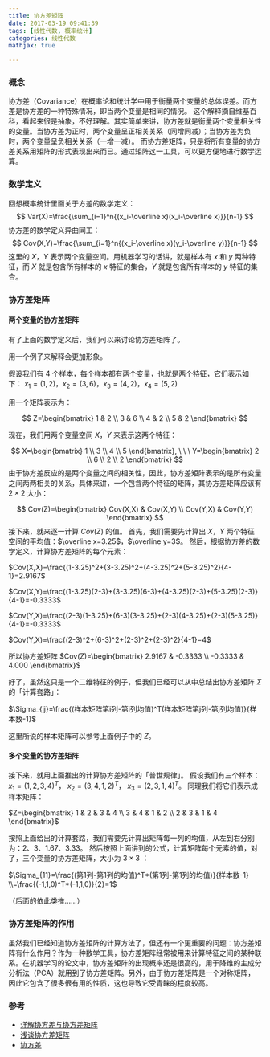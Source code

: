 ```yaml
---
title: 协方差矩阵
date: 2017-03-19 09:41:39
tags: [线性代数, 概率统计]
categories: 线性代数
mathjax: true

---
```


### 概念
协方差（Covariance）在概率论和统计学中用于衡量两个变量的总体误差。而方差是协方差的一种特殊情况，即当两个变量是相同的情况。
这个解释摘自维基百科，看起来很是抽象，不好理解。其实简单来讲，协方差就是衡量两个变量相关性的变量。当协方差为正时，两个变量呈正相关关系（同增同减）；当协方差为负时，两个变量呈负相关关系（一增一减）。
而协方差矩阵，只是将所有变量的协方差关系用矩阵的形式表现出来而已。通过矩阵这一工具，可以更方便地进行数学运算。
<!--more-->

### 数学定义

回想概率统计里面关于方差的数学定义：
$$
Var(X)=\frac{\sum_{i=1}^n{(x_i-\overline x)(x_i-\overline x)}}{n-1}
$$
协方差的数学定义异曲同工：
$$
Cov(X,Y)=\frac{\sum_{i=1}^n{(x_i-\overline x)(y_i-\overline y)}}{n-1}
$$
这里的 $X$，$Y$ 表示两个变量空间。用机器学习的话讲，就是样本有 $x$ 和 $y$ 两种特征，而 $X$ 就是包含所有样本的 $x$ 特征的集合，$Y$ 就是包含所有样本的 $y$ 特征的集合。

### 协方差矩阵
#### 两个变量的协方差矩阵
有了上面的数学定义后，我们可以来讨论协方差矩阵了。

用一个例子来解释会更加形象。

假设我们有 4 个样本，每个样本都有两个变量，也就是两个特征，它们表示如下：
$x_1=(1,2)$，$x_2=(3,6)$，$x_3=(4,2)$，$x_4=(5,2)$

用一个矩阵表示为：

$$
Z=\begin{bmatrix}
1 & 2 \\
3 & 6 \\
4 & 2 \\
5 & 2
\end{bmatrix}
$$

现在，我们用两个变量空间 $X$，$Y$ 来表示这两个特征：

$$
X=\begin{bmatrix} 1 \\ 3 \\ 4 \\ 5 \end{bmatrix},  \ \ \    Y=\begin{bmatrix} 2 \\ 6 \\ 2 \\ 2 \end{bmatrix}
$$
由于协方差反应的是两个变量之间的相关性，因此，协方差矩阵表示的是所有变量之间两两相关的关系，具体来讲，一个包含两个特征的矩阵，其协方差矩阵应该有 $2 \times 2$ 大小：

$$
Cov(Z)=\begin{bmatrix} Cov(X,X) & Cov(X,Y) \\ Cov(Y,X) & Cov(Y,Y) \end{bmatrix}
$$
接下来，就来逐一计算 $Cov(Z)$ 的值。
首先，我们需要先计算出 $X$，$Y$ 两个特征空间的平均值：$\overline x=3.25$，$\overline y=3$。
然后，根据协方差的数学定义，计算协方差矩阵的每个元素：

$Cov(X,X)=\frac{(1-3.25)^2+(3-3.25)^2+(4-3.25)^2+(5-3.25)^2}{4-1}=2.9167$

$Cov(X,Y)=\frac{(1-3.25)(2-3)+(3-3.25)(6-3)+(4-3.25)(2-3)+(5-3.25)(2-3)}{4-1}=-0.3333$

$Cov(Y,X)=\frac{(2-3)(1-3.25)+(6-3)(3-3.25)+(2-3)(4-3.25)+(2-3)(5-3.25)}{4-1}=-0.3333$

$Cov(Y,X)=\frac{(2-3)^2+(6-3)^2+(2-3)^2+(2-3)^2}{4-1}=4$

所以协方差矩阵 $Cov(Z)=\begin{bmatrix} 2.9167 & -0.3333 \\ -0.3333 & 4.000 \end{bmatrix}$

好了，虽然这只是一个二维特征的例子，但我们已经可以从中总结出协方差矩阵 $\Sigma$ 的「计算套路」：

$\Sigma_{ij}=\frac{(样本矩阵第i列-第i列均值)^T(样本矩阵第j列-第j列均值)}{样本数-1}$

这里所说的样本矩阵可以参考上面例子中的 $Z$。

#### 多个变量的协方差矩阵
接下来，就用上面推出的计算协方差矩阵的「普世规律」。
假设我们有三个样本：
$x_1=(1,2,3,4)^T$， $x_2=(3,4,1,2)^T$， $x_3=(2,3,1,4)^T$。
同理我们将它们表示成样本矩阵：

$Z=\begin{bmatrix} 1 & 2 & 3 & 4 \\ 3 & 4 & 1 & 2 \\ 2 & 3 & 1 & 4  \end{bmatrix}$

按照上面给出的计算套路，我们需要先计算出矩阵每一列的均值，从左到右分别为：2、3、1.67、3.33。
然后按照上面讲到的公式，计算矩阵每个元素的值，对了，三个变量的协方差矩阵，大小为 $3 \times 3$ ：

$\Sigma_{11}=\frac{(第1列-第1列的均值)^T*(第1列-第1列的均值)}{样本数-1}  \\=\frac{(-1,1,0)^T*(-1,1,0)}{2}=1$

（后面的依此类推......）

### 协方差矩阵的作用
虽然我们已经知道协方差矩阵的计算方法了，但还有一个更重要的问题：协方差矩阵有什么作用？作为一种数学工具，协方差矩阵经常被用来计算特征之间的某种联系。在机器学习的论文中，协方差矩阵的出现概率还是很高的，用于降维的主成分分析法（PCA）就用到了协方差矩阵。另外，由于协方差矩阵是一个对称矩阵，因此它包含了很多很有用的性质，这也导致它受青睐的程度较高。

### 参考
+ [详解协方差与协方差矩阵](http://blog.csdn.net/ybdesire/article/details/6270328)
+ [浅谈协方差矩阵](http://pinkyjie.com/2010/08/31/covariance/)
+ [协方差](https://zh.wikipedia.org/wiki/%E5%8D%8F%E6%96%B9%E5%B7%AE)




